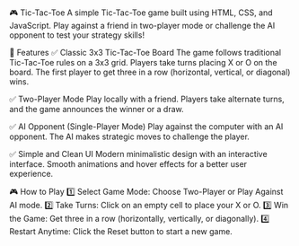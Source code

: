 🎮 Tic-Tac-Toe
A simple Tic-Tac-Toe game built using HTML, CSS, and JavaScript. Play against a friend in two-player mode or challenge the AI opponent to test your strategy skills!

🌟 Features
✅ Classic 3x3 Tic-Tac-Toe Board
The game follows traditional Tic-Tac-Toe rules on a 3x3 grid.
Players take turns placing X or O on the board.
The first player to get three in a row (horizontal, vertical, or diagonal) wins.

✅ Two-Player Mode
Play locally with a friend.
Players take alternate turns, and the game announces the winner or a draw.

✅ AI Opponent (Single-Player Mode)
Play against the computer with an AI opponent.
The AI makes strategic moves to challenge the player.

✅ Simple and Clean UI
Modern minimalistic design with an interactive interface.
Smooth animations and hover effects for a better user experience.

🎮 How to Play
1️⃣ Select Game Mode: Choose Two-Player or Play Against AI mode.
2️⃣ Take Turns: Click on an empty cell to place your X or O.
3️⃣ Win the Game: Get three in a row (horizontally, vertically, or diagonally).
4️⃣ Restart Anytime: Click the Reset button to start a new game.
